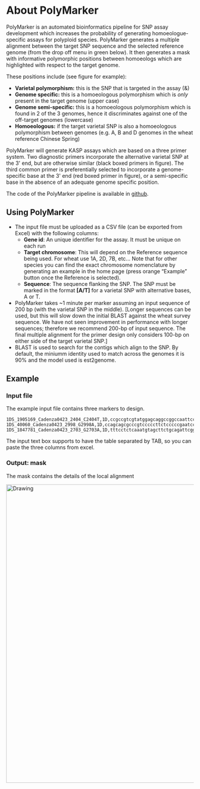
About PolyMarker
================


PolyMarker is an automated bioinformatics pipeline for SNP assay development which increases the probability of generating homoeologue-specific assays for polyploid species. PolyMarker generates a multiple alignment between the target SNP sequence and the selected reference genome (from the drop off menu in green below). It then generates a mask with informative polymorphic positions between homoeologs which are highlighted with respect to the target genome.


These positions include (see figure for example):

* **Varietal polymorphism:** this is the SNP that is targeted in the assay (&)
* **Genome specific:** this is a homoeologous polymorphism which is *only* present in the target genome (upper case)
* **Genome semi-specific:** this is a homoeologous polymorphism which is found in 2 of the 3 genomes, hence it discriminates against one of the off-target genomes (lowercase)
* **Homoeologous:** if the target varietal SNP is also a homoeologous polymorphism between genomes (e.g. A, B and D genomes in the wheat reference Chinese Spring)

PolyMarker will generate KASP assays which are based on a three primer system. Two diagnostic primers incorporate the alternative varietal SNP at the 3' end, but are otherwise similar (black boxed primers in figure). The third common primer is preferentially selected to incorporate a genome-specific base at the 3' end (red boxed primer in figure), or a semi-specific base in the absence of an adequate genome specific position.

The code of the PolyMarker pipeline is available in [github](https://github.com/Uauy-Lab/bioruby-polyploid-tools).


Using PolyMarker
----------------

* The input file must be uploaded as a CSV file (can be exported from Excel) with the following columns: 
	* **Gene id**: An unique identifier for the assay. It must be unique on each run
	* **Target chromosome**: This will depend on the Reference sequence being used. For wheat use 1A, 2D, 7B, etc... Note that for other species you can find the exact chromosome nomenclature by generating an example in the home page (press orange “Example” button once the Reference is selected).
	* **Sequence**: The sequence flanking the SNP. The SNP must be marked in the format **[A/T]** for a varietal SNP with alternative bases, A or T.
* PolyMarker takes ~1 minute per marker assuming an input sequence of 200 bp (with the varietal SNP in the middle). [Longer sequences can be used, but this will slow down the initial BLAST against the wheat survey sequence. We have not seen improvement in performance with longer sequences; therefore we recommend 200-bp of input sequence. The final multiple alignment for the primer design only considers 100-bp on either side of the target varietal SNP.]
* BLAST is used to search for the contigs which align to the SNP. By default, the miniumm identity used to match across the genomes it is 90% and the model used is est2genome.

	  		 
Example
-------


### Input file ###
The example input file contains three markers to design. 

```
1DS_1905169_Cadenza0423_2404_C2404T,1D,ccgccgtcgtatggagcaggccggccaattccttcaaggagtcaaccacctggcgcaaggaccatgaggtccatgctcacgaggtctctttcgttgacgg[C/T]aaaaacaagacggcgccaggctttgagttgctcccggctgtggtggatcaccaaggcaacccgcagccgaccttggtggggatccacgttggccatcccaa
1DS_40060_Cadenza0423_2998_G2998A,1D,ccagcagcgcccgtcccccttctcccccgaatccgccggagcccagcggacgccggccatgagcacctccgagtagtaagtccccggcgccgccgccgcc[G/A]ccgatctttctttctttctcgcttgatttgtctgcgtttcttttgttccgggtgattgattgatgtgcgtgggctgctgcagcgactacctcttcaagctg
1DS_1847781_Cadenza0423_2703_G2703A,1D,tttcctctcaaatgtagcttctgcagattcggtggaagggcattcaaccggagaacctcattctcatcacttgcggtcacctctaggtaggacaaaaact[G/A]catctgaataagagactcacagaggcgttcacagtagattctcttcacattcaataacctcaggcttctcatttgcctcagctctcccagttgtctaacag
```

The input text box supports to have the table separated by TAB, so you can paste the three columns from excel. 

### Output: mask ###

The mask contains the details of the local alignment 

<img src='<%= image_path("mask.png") %>' alt="Drawing" style="width: 800px;"/>
